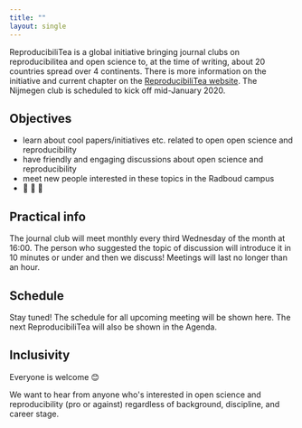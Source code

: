 ```yaml
---
title: ""
layout: single
---
```


ReproducibiliTea is a global initiative bringing journal clubs on reproducibilitea and open science to, at the time of writing, about 20 countries spread over 4 continents. There is more information on the initiative and current chapter on the [ReproducibiliTea website](https://reproducibilitea.org/). The Nijmegen club is scheduled to kick off mid-January 2020.

## Objectives
- learn about cool papers/initiatives etc. related to open open science and reproducibility
- have friendly and engaging discussions about open science and reproducibility
- meet new people interested in these topics in the Radboud campus
- :tea: :tea: :tea:

## Practical info
The journal club will meet monthly every third Wednesday of the month at 16:00. The person who suggested the topic of discussion will introduce it in 10 minutes or under and then we discuss! Meetings will last no longer than an hour.

## Schedule
Stay tuned! The schedule for all upcoming meeting will be shown here. The next ReproducibiliTea will also be shown in the Agenda.

## Inclusivity
Everyone is welcome :blush:

We want to hear from anyone who's interested in open science and reproducibility (pro or against) regardless of background, discipline, and career stage.
